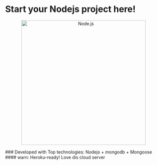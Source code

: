 # Start your Nodejs project here!
<p align="center">
  <a href="https://nodejs.org/">
    <img alt="Node.js" src="https://nodejs.org/static/images/logo-light.svg" width="400"/>
  </a>
</p>
### Developed with Top technologies: Nodejs + mongodb + Mongoose
#### warn: Heroku-ready! Love dis cloud server

